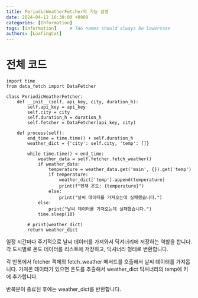 ```yaml
---
title: PeriodicWeatherFetcher의 기능 설명
date: 2024-04-12 16:30:00 +0900
categories: [Information]
tags: [information]     # TAG names should always be lowercase
authors: [LoafingCat]
---
```


# 전체 코드

    import time
    from data_fetch import DataFetcher

    class PeriodicWeatherFetcher:
        def __init__(self, api_key, city, duration_h):
            self.api_key = api_key
            self.city = city
            self.duration_h = duration_h
            self.fetcher = DataFetcher(api_key, city)

        def process(self):
            end_time = time.time() + self.duration_h
            weather_dict = {'city': self.city, 'temp': []}
        
            while time.time() < end_time:
                weather_data = self.fetcher.fetch_weather()
                if weather_data:
                    temperature = weather_data.get('main', {}).get('temp')
                    if temperature:
                        weather_dict['temp'].append(temperature)
                        print(f"현재 온도: {temperature}")
                    else:
                        print("날씨 데이터를 가져오는데 실패했습니다.")
                else:
                    print("날씨 데이터를 가져오는데 실패했습니다.")
                time.sleep(10)
            
            # print(weather_dict)
            return weather_dict


일정 시간마다 주기적으로 날씨 데이터를 가져와서 딕셔너리에 저장하는 역할을 합니다. 각 도시별로 온도 데이터를 리스트에 저장하고, 딕셔너리 형태로 변환합니다.

각 반복에서 fetcher 객체의 fetch_weather 메서드를 호출해서 날씨 데이터를 가져옵니다. 가져온 데이터가 있으면 온도를 추출해서 weather_dict 딕셔너리의 temp에 키에 추가합니다.

반복문이 종료된 후에는 weather_dict를 반환합니다.